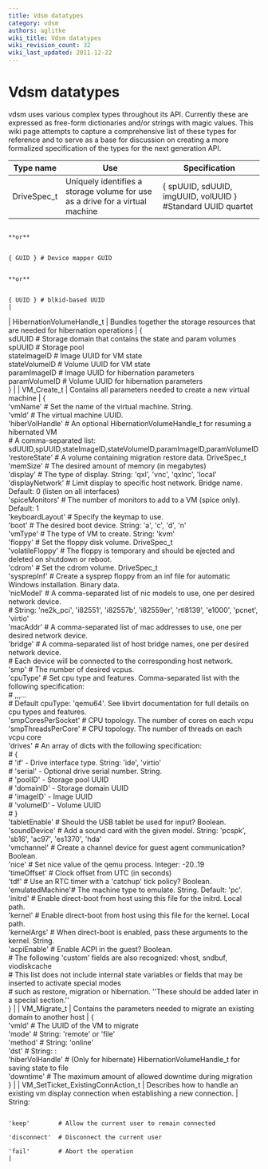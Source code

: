 ```yaml
---
title: Vdsm datatypes
category: vdsm
authors: aglitke
wiki_title: Vdsm datatypes
wiki_revision_count: 32
wiki_last_updated: 2011-12-22
---
```


# Vdsm datatypes

vdsm uses various complex types throughout its API. Currently these are expressed as free-form dictionaries and/or strings with magic values. This wiki page attempts to capture a comprehensive list of these types for reference and to serve as a base for discussion on creating a more formalized specification of the types for the next generation API.

| Type name                            | Use                                                                                           | Specification                                                                                                              |
|--------------------------------------|-----------------------------------------------------------------------------------------------|----------------------------------------------------------------------------------------------------------------------------|
| DriveSpec_t                         | Uniquely identifies a storage volume for use as a drive for a virtual machine                 | { spUUID, sdUUID, imgUUID, volUUID } #Standard UUID quartet                                                                

                                                                                                                                        **or**                                                                                                                      

                                                                                                                                            { GUID } # Device mapper GUID                                                                                           

                                                                                                                                        **or**                                                                                                                      

                                                                                                                                            { UUID } # blkid-based UUID                                                                                             |
| HibernationVolumeHandle_t           | Bundles together the storage resources that are needed for hibernation operations             | {                                                                                                                          
                                                                                                                                              sdUUID         # Storage domain that contains the state and param volumes                                             
                                                                                                                                              spUUID         # Storage pool                                                                                         
                                                                                                                                              stateImageID   # Image UUID for VM state                                                                              
                                                                                                                                              stateVolumeID  # Volume UUID for VM state                                                                             
                                                                                                                                              paramImageID   # Image UUID for hibernation parameters                                                                
                                                                                                                                              paramVolumeID  # Volume UUID for hibernation parameters                                                               
                                                                                                                                            }                                                                                                                       |
| VM_Create_t                        | Contains all parameters needed to create a new virtual machine                                | {                                                                                                                          
                                                                                                                                              'vmName'         # Set the name of the virtual machine. String.                                                       
                                                                                                                                              'vmId'           # The virtual machine UUID.                                                                          
                                                                                                                                              'hiberVolHandle' # An optional HibernationVolumeHandle_t for resuming a hibernated VM                                 
                                                                                                                                                               # A comma-separated list: sdUUID,spUUID,stateImageID,stateVolumeID,paramImageID,paramVolumeID        
                                                                                                                                              'restoreState'   # A volume containing migration restore data. DriveSpec_t                                            
                                                                                                                                              'memSize'        # The desired amount of memory (in megabytes)                                                        
                                                                                                                                              'display'        # The type of display.  String: 'qxl', 'vnc', 'qxlnc', 'local'                                       
                                                                                                                                              'displayNetwork' # Limit display to specific host network.  Bridge name. Default: 0 (listen on all interfaces)        
                                                                                                                                              'spiceMonitors'  # The number of monitors to add to a VM (spice only).  Default: 1                                    
                                                                                                                                              'keyboardLayout' # Specify the keymap to use.                                                                         
                                                                                                                                              'boot'           # The desired boot device. String: 'a', 'c', 'd', 'n'                                                
                                                                                                                                              'vmType'         # The type of VM to create.  String: 'kvm'                                                           
                                                                                                                                              'floppy'         # Set the floppy disk volume. DriveSpec_t                                                            
                                                                                                                                              'volatileFloppy' # The floppy is temporary and should be ejected and deleted on shutdown or reboot.                   
                                                                                                                                              'cdrom'          # Set the cdrom volume. DriveSpec_t                                                                  
                                                                                                                                              'sysprepInf'     # Create a sysprep floppy from an inf file for automatic Windows installation. Binary data.          
                                                                                                                                              'nicModel'       # A comma-separated list of nic models to use, one per desired network device.                       
                                                                                                                                                               # String: 'ne2k_pci', 'i82551', 'i82557b', 'i82559er', 'rtl8139', 'e1000', 'pcnet', 'virtio'         
                                                                                                                                              'macAddr'        # A comma-separated list of mac addresses to use, one per desired network device.                    
                                                                                                                                              'bridge'         # A comma-separated list of host bridge names, one per desired network device.                       
                                                                                                                                                               # Each device will be connected to the corresponding host network.                                   
                                                                                                                                              'smp'            # The number of desired vcpus.                                                                       
                                                                                                                                              'cpuType'        # Set cpu type and features.  Comma-separated list with the following specification:                 
                                                                                                                                                               # <cpuType>,<feature-1>,<feature-2>,...<feature-N>                                                   
                                                                                                                                                               # Default cpuType: 'qemu64'.  See libvirt documentation for full details on cpu types and features.  
                                                                                                                                              'smpCoresPerSocket' # CPU topology.  The number of cores on each vcpu                                                 
                                                                                                                                              'smpThreadsPerCore' # CPU topology.  The number of threads on each vcpu core                                          
                                                                                                                                              'drives'         # An array of dicts with the following specification:                                                
                                                                                                                                                               # {                                                                                                  
                                                                                                                                                               #   'if'       - Drive interface type. String: 'ide', 'virtio'                                       
                                                                                                                                                               #   'serial'   - Optional drive serial number. String.                                               
                                                                                                                                                               #   'poolID'   - Storage pool UUID                                                                   
                                                                                                                                                               #   'domainID' - Storage domain UUID                                                                 
                                                                                                                                                               #   'imageID'  - Image UUID                                                                          
                                                                                                                                                               #   'volumeID' - Volume UUID                                                                         
                                                                                                                                                               # }                                                                                                  
                                                                                                                                              'tabletEnable'   # Should the USB tablet be used for input? Boolean.                                                  
                                                                                                                                              'soundDevice'    # Add a sound card with the given model.  String: 'pcspk', 'sb16', 'ac97', 'es1370', 'hda'           
                                                                                                                                              'vmchannel'      # Create a channel device for guest agent communication? Boolean.                                    
                                                                                                                                              'nice'           # Set nice value of the qemu process. Integer: -20..19                                               
                                                                                                                                              'timeOffset'     # Clock offset from UTC (in seconds)                                                                 
                                                                                                                                              'tdf'            # Use an RTC timer with a 'catchup' tick policy? Boolean.                                            
                                                                                                                                              'emulatedMachine'# The machine type to emulate.  String.  Default: 'pc'.                                              
                                                                                                                                              'initrd'         # Enable direct-boot from host using this file for the initrd.  Local path.                          
                                                                                                                                              'kernel'         # Enable direct-boot from host using this file for the kernel.  Local path.                          
                                                                                                                                              'kernelArgs'     # When direct-boot is enabled, pass these arguments to the kernel. String.                           
                                                                                                                                              'acpiEnable'     # Enable ACPI in the guest? Boolean.                                                                 
                                                                                                                                              # The following 'custom' fields are also recognized: vhost, sndbuf, viodiskcache                                      
                                                                                                                                              # This list does not include internal state variables or fields that may be inserted to activate special modes        
                                                                                                                                              # such as restore, migration or hibernation.  ''These should be added later in a special section.''                   
                                                                                                                                            }                                                                                                                       |
| VM_Migrate_t                       | Contains the parameters needed to migrate an existing domain to another host                  | {                                                                                                                          
                                                                                                                                              'vmId'           # The UUID of the VM to migrate                                                                      
                                                                                                                                              'mode'           # String: 'remote' or 'file'                                                                         
                                                                                                                                              'method'         # String: 'online'                                                                                   
                                                                                                                                              'dst'            # String: <host>:<port>                                                                              
                                                                                                                                              'hiberVolHandle' # (Only for hibernate) HibernationVolumeHandle_t for saving state to file                            
                                                                                                                                              'downtime'       # The maximum amount of allowed downtime during migration                                            
                                                                                                                                            }                                                                                                                       |
| VM_SetTicket_ExistingConnAction_t | Describes how to handle an existing vm display connection when establishing a new connection. | String:                                                                                                                    

                                                                                                                                            'keep'        # Allow the current user to remain connected                                                              
                                                                                                                                            'disconnect'  # Disconnect the current user                                                                             
                                                                                                                                            'fail'        # Abort the operation                                                                                     |
